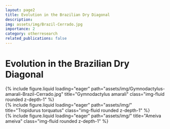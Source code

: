 ```yaml
---
layout: page2
title: Evolution in the Brazilian Dry Diagonal
description: 
img: assets/img/Brazil-Cerrado.jpg
importance: 2
category: otherresearch
related_publications: false
---
```


<div class="row justify-content-sm-center mt-5">
    <!--left page margin-->
    <div class="col-sm-2 mt-md-0">
    </div>
    <!--content-->
    <div class="col-sm-8 mt-md-0">
        <div class="row"><h1 class="post-title">Evolution in the Brazilian Dry Diagonal</h1></div>
        <div class="row">
            <div class="col-sm mt-2 mt-md-0">
                {% include figure.liquid loading="eager" path="assets/img/Gymnodactylus-amarali-Brazil-Cerrado.jpg" title="Gymnodactylus amarali" class="img-fluid rounded z-depth-1" %}
            </div>
            <div class="col-sm mt-2 mt-md-0">
                {% include figure.liquid loading="eager" path="assets/img/" title="Tropidurus torquatus" class="img-fluid rounded z-depth-1" %}
            </div>
            <div class="col-sm mt-2 mt-md-0">
                {% include figure.liquid loading="eager" path="assets/img/" title="Ameiva ameiva" class="img-fluid rounded z-depth-1" %}
            </div>
        </div>
        <div class="caption">
            <!--caption-->
        </div>
        <div class="row">
            <div class="col-sm mt-2 mt-md-0">
                <!-- image goes here -->
            </div>
            <div class="col-sm mt-2 mt-md-0">
                <!-- image goes here -->
            </div>
            <div class="col-sm mt-2 mt-md-0">
                <!-- image goes here -->
            </div>
        </div>
        <div class="caption">
            <!--caption-->
        </div>
    </div>
    <!--right page margin-->
    <div class="col-sm-2 mt-md-0">
    </div>
</div>

